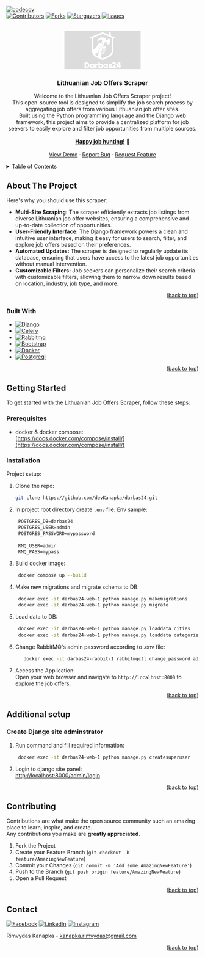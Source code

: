<a name="readme-top"></a>

<!-- PROJECT SHIELDS -->
[![codecov](https://codecov.io/gh/rkanapka/darbas24/graph/badge.svg?token=XN37MKVTU5)](https://codecov.io/gh/rkanapka/darbas24)<br/>
[![Contributors][contributors-shield]][contributors-url]
[![Forks][forks-shield]][forks-url]
[![Stargazers][stars-shield]][stars-url]
[![Issues][issues-shield]][issues-url]<br/>


<br />
<div align="center">
  <a href="https://github.com/devKanapka/darbas24">
    <img src="static/images/logo.png" alt="Logo">
  </a>

  <h3 align="center">Lithuanian Job Offers Scraper</h3>

  <p align="center">
Welcome to the Lithuanian Job Offers Scraper project!<br/>
This open-source tool is designed to simplify the job search process by aggregating job offers from various Lithuanian job offer sites.<br/>
Built using the Python programming language and the Django web framework, this project aims to provide a centralized platform for job seekers to easily explore and filter job opportunities from multiple sources.<br/>
    <br />
    <a href="https://github.com/devKanapka/darbas24"><strong>Happy job hunting!</strong></a> 🚀
    <br />
    <br />
    <a href="https://github.com/devKanapka/darbas24">View Demo</a>
    ·
    <a href="https://github.com/devKanapka/darbas24/issues">Report Bug</a>
    ·
    <a href="https://github.com/devKanapka/darbas24/issues">Request Feature</a>
  </p>
</div>


<!-- TABLE OF CONTENTS -->
<details>
  <summary>Table of Contents</summary>
  <ol>
    <li>
      <a href="#about-the-project">About The Project</a>
      <ul>
        <li><a href="#built-with">Built With</a></li>
      </ul>
    </li>
    <li>
      <a href="#getting-started">Getting Started</a>
      <ul>
        <li><a href="#prerequisites">Prerequisites</a></li>
        <li><a href="#installation">Installation</a></li>
      </ul>
    </li>
    <li><a href="#additional-setup">Additional Setup</a></li>
    <li><a href="#contributing">Contributing</a></li>
    <li><a href="#contact">Contact</a></li>
  </ol>
</details>


<!-- ABOUT THE PROJECT -->
## About The Project

Here's why you should use this scraper:
* <b>Multi-Site Scraping</b>:</b> The scraper efficiently extracts job listings from diverse Lithuanian job offer websites, ensuring a comprehensive and up-to-date collection of opportunities.
* <b>User-Friendly Interface:</b> The Django framework powers a clean and intuitive user interface, making it easy for users to search, filter, and explore job offers based on their preferences.
* <b>Automated Updates:</b> The scraper is designed to regularly update its database, ensuring that users have access to the latest job opportunities without manual intervention.
* <b>Customizable Filters:</b> Job seekers can personalize their search criteria with customizable filters, allowing them to narrow down results based on location, industry, job type, and more.

<p align="right">(<a href="#readme-top">back to top</a>)</p>



### Built With

* [![Django][Djangoproject.com]][Django-url]
* [![Celery][Docs.celeryq.dev.com]][Celery-url]
* [![Rabbitmq][Rabbitmq.com]][Rabbitmq-url]
* [![Bootstrap][Bootstrap.com]][Bootstrap-url]
* [![Docker][Docker.com]][Docker-url]
* [![Postgreql][Postgresql.org]][Postgresql-url]

<p align="right">(<a href="#readme-top">back to top</a>)</p>



<!-- GETTING STARTED -->
## Getting Started

To get started with the Lithuanian Job Offers Scraper, follow these steps:

### Prerequisites

* docker & docker compose:<br/>
[https://docs.docker.com/compose/install/](https://docs.docker.com/compose/install/)

### Installation

Project setup:

1. Clone the repo:
   ```bash
   git clone https://github.com/devKanapka/darbas24.git
   ```
2. In project root directory create `.env` file. Env sample:
   ```env
    POSTGRES_DB=darbas24
    POSTGRES_USER=admin
    POSTGRES_PASSWORD=mypassword

    RMQ_USER=admin
    RMQ_PASS=mypass
   ```
3. Build docker image:
   ```bash
    docker compose up --build
   ```
4. Make new migrations and migrate schema to DB:
   ```bash
    docker exec -it darbas24-web-1 python manage.py makemigrations
    docker exec -it darbas24-web-1 python manage.py migrate
   ```
5. Load data to DB:
   ```bash
    docker exec -it darbas24-web-1 python manage.py loaddata cities
    docker exec -it darbas24-web-1 python manage.py loaddata categories
   ```
6. Change RabbitMQ's admin password according to .env file:
   ```bash
      docker exec -it darbas24-rabbit-1 rabbitmqctl change_password admin mypass
   ```
7. Access the Application:<br/>
Open your web browser and navigate to `http://localhost:8000` to explore the job offers.

<p align="right">(<a href="#readme-top">back to top</a>)</p>



<!-- USAGE EXAMPLES -->
## Additional setup

### Create Django site adminstrator
1. Run command and fill required information:
   ```bash
    docker exec -it darbas24-web-1 python manage.py createsuperuser
   ```
2. Login to django site panel:<br/>
[ http://localhost:8000/admin/login](http://localhost:8000/admin/login)

<p align="right">(<a href="#readme-top">back to top</a>)</p>

<!-- CONTRIBUTING -->
## Contributing

Contributions are what make the open source community such an amazing place to learn, inspire, and create.<br/>
Any contributions you make are **greatly appreciated**.<br/>

1. Fork the Project
2. Create your Feature Branch (`git checkout -b feature/AmazingNewFeature`)
3. Commit your Changes (`git commit -m 'Add some AmazingNewFeature'`)
4. Push to the Branch (`git push origin feature/AmazingNewFeature`)
5. Open a Pull Request

<p align="right">(<a href="#readme-top">back to top</a>)</p>

<!-- CONTACT -->
## Contact

[![Facebook][facebook-shield]][facebook-url]
[![LinkedIn][linkedin-shield]][linkedin-url]
[![Instagram][instagram-shield]][instagram-url]

Rimvydas Kanapka - [kanapka.rimvydas@gmail.com](MAILTO:kanapka.rimvydas@gmail.com)

<p align="right">(<a href="#readme-top">back to top</a>)</p>

<!-- MARKDOWN LINKS & IMAGES -->
[contributors-shield]: https://img.shields.io/github/contributors/devKanapka/darbas24.svg?style=for-the-badge
[contributors-url]: https://github.com/devKanapka/darbas24/graphs/contributors
[forks-shield]: https://img.shields.io/github/forks/devKanapka/darbas24.svg?style=for-the-badge
[forks-url]: https://github.com/devKanapka/darbas24/network/members
[stars-shield]: https://img.shields.io/github/stars/devKanapka/darbas24.svg?style=for-the-badge
[stars-url]: https://github.com/devKanapka/darbas24/stargazers
[issues-shield]: https://img.shields.io/github/issues/devKanapka/darbas24.svg?style=for-the-badge
[issues-url]: https://github.com/devKanapka/darbas24/issues
<!-- Social media -->
[linkedin-shield]: https://img.shields.io/badge/-LinkedIn-007AB5.svg?style=for-the-badge&logo=linkedin
[linkedin-url]: https://www.linkedin.com/in/rimvydas-kanapka
[facebook-shield]: https://img.shields.io/badge/-facebook-0866FF.svg?style=for-the-badge&logo=facebook
[facebook-url]: https://www.facebook.com/kanapka.rimvydas
[instagram-shield]: https://img.shields.io/badge/-instagram-C5346E.svg?style=for-the-badge&logo=instagram&logoColor=white
[instagram-url]: https://www.instagram.com/rimvydaskanapka
<!-- Tech stack -->
[Bootstrap.com]: https://img.shields.io/badge/Bootstrap-563D7C?style=for-the-badge&logo=bootstrap&logoColor=white
[Bootstrap-url]: https://getbootstrap.com
[Djangoproject.com]: https://img.shields.io/badge/Django-0F3E2E?style=for-the-badge&logo=django&logoColor=white
[Django-url]: https://www.djangoproject.com
[Rabbitmq.com]: https://img.shields.io/badge/rabbitmq-FF6600?style=for-the-badge&logo=rabbitmq&logoColor=white
[Rabbitmq-url]: https://rabbitmq.com
[Docs.celeryq.dev.com]: https://img.shields.io/badge/celery-B6DE64?style=for-the-badge&logo=celery&logoColor=white
[Celery-url]: https://docs.celeryq.dev
[Docker.com]: https://img.shields.io/badge/docker-1D63ED?style=for-the-badge&logo=docker&logoColor=white
[Docker-url]: https://www.docker.com
[Postgresql.org]: https://img.shields.io/badge/postgresql-336791?style=for-the-badge&logo=postgresql&logoColor=white
[Postgresql-url]: https://www.postgresql.org
